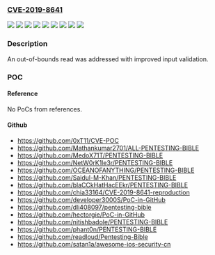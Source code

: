 ### [CVE-2019-8641](https://cve.mitre.org/cgi-bin/cvename.cgi?name=CVE-2019-8641)
![](https://img.shields.io/static/v1?label=Product&message=iOS&color=blue)
![](https://img.shields.io/static/v1?label=Product&message=macOS&color=blue)
![](https://img.shields.io/static/v1?label=Product&message=watchOS&color=blue)
![](https://img.shields.io/static/v1?label=Version&message=%3C%20iOS%2012.4.2%20&color=brighgreen)
![](https://img.shields.io/static/v1?label=Version&message=%3C%20iOS%2013%20&color=brighgreen)
![](https://img.shields.io/static/v1?label=Version&message=%3C%20macOS%20Mojave%2010.14.6%20Supplemental%20Update%202%20&color=brighgreen)
![](https://img.shields.io/static/v1?label=Version&message=%3C%20watchOS%205.3.2%20&color=brighgreen)
![](https://img.shields.io/static/v1?label=Version&message=%3C%20watchOS%206%20&color=brighgreen)
![](https://img.shields.io/static/v1?label=Vulnerability&message=A%20remote%20attacker%20may%20be%20able%20to%20cause%20unexpected%20application%20termination%20or%20arbitrary%20code%20execution&color=brighgreen)

### Description

An out-of-bounds read was addressed with improved input validation.

### POC

#### Reference
No PoCs from references.

#### Github
- https://github.com/0xT11/CVE-POC
- https://github.com/Mathankumar2701/ALL-PENTESTING-BIBLE
- https://github.com/MedoX71T/PENTESTING-BIBLE
- https://github.com/NetW0rK1le3r/PENTESTING-BIBLE
- https://github.com/OCEANOFANYTHING/PENTESTING-BIBLE
- https://github.com/Saidul-M-Khan/PENTESTING-BIBLE
- https://github.com/blaCCkHatHacEEkr/PENTESTING-BIBLE
- https://github.com/chia33164/CVE-2019-8641-reproduction
- https://github.com/developer3000S/PoC-in-GitHub
- https://github.com/dli408097/pentesting-bible
- https://github.com/hectorgie/PoC-in-GitHub
- https://github.com/nitishbadole/PENTESTING-BIBLE
- https://github.com/phant0n/PENTESTING-BIBLE
- https://github.com/readloud/Pentesting-Bible
- https://github.com/satan1a/awesome-ios-security-cn

